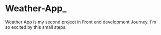 # Weather-App_
Weather App is my second project in Front end development Journey. I`m so  excited by this small steps.
